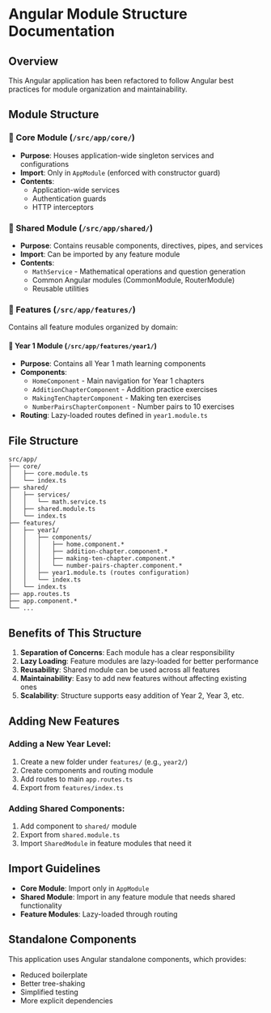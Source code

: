 # Angular Module Structure Documentation

## Overview
This Angular application has been refactored to follow Angular best practices for module organization and maintainability.

## Module Structure

### 📁 Core Module (`/src/app/core/`)
- **Purpose**: Houses application-wide singleton services and configurations
- **Import**: Only in `AppModule` (enforced with constructor guard)
- **Contents**: 
  - Application-wide services
  - Authentication guards
  - HTTP interceptors

### 📁 Shared Module (`/src/app/shared/`)
- **Purpose**: Contains reusable components, directives, pipes, and services
- **Import**: Can be imported by any feature module
- **Contents**:
  - `MathService` - Mathematical operations and question generation
  - Common Angular modules (CommonModule, RouterModule)
  - Reusable utilities

### 📁 Features (`/src/app/features/`)
Contains all feature modules organized by domain:

#### 📁 Year 1 Module (`/src/app/features/year1/`)
- **Purpose**: Contains all Year 1 math learning components
- **Components**:
  - `HomeComponent` - Main navigation for Year 1 chapters
  - `AdditionChapterComponent` - Addition practice exercises
  - `MakingTenChapterComponent` - Making ten exercises
  - `NumberPairsChapterComponent` - Number pairs to 10 exercises
- **Routing**: Lazy-loaded routes defined in `year1.module.ts`

## File Structure
```
src/app/
├── core/
│   ├── core.module.ts
│   └── index.ts
├── shared/
│   ├── services/
│   │   └── math.service.ts
│   ├── shared.module.ts
│   └── index.ts
├── features/
│   ├── year1/
│   │   ├── components/
│   │   │   ├── home.component.*
│   │   │   ├── addition-chapter.component.*
│   │   │   ├── making-ten-chapter.component.*
│   │   │   └── number-pairs-chapter.component.*
│   │   ├── year1.module.ts (routes configuration)
│   │   └── index.ts
│   └── index.ts
├── app.routes.ts
├── app.component.*
└── ...
```

## Benefits of This Structure

1. **Separation of Concerns**: Each module has a clear responsibility
2. **Lazy Loading**: Feature modules are lazy-loaded for better performance
3. **Reusability**: Shared module can be used across all features
4. **Maintainability**: Easy to add new features without affecting existing ones
5. **Scalability**: Structure supports easy addition of Year 2, Year 3, etc.

## Adding New Features

### Adding a New Year Level:
1. Create a new folder under `features/` (e.g., `year2/`)
2. Create components and routing module
3. Add routes to main `app.routes.ts`
4. Export from `features/index.ts`

### Adding Shared Components:
1. Add component to `shared/` module
2. Export from `shared.module.ts`
3. Import `SharedModule` in feature modules that need it

## Import Guidelines

- **Core Module**: Import only in `AppModule`
- **Shared Module**: Import in any feature module that needs shared functionality
- **Feature Modules**: Lazy-loaded through routing

## Standalone Components
This application uses Angular standalone components, which provides:
- Reduced boilerplate
- Better tree-shaking
- Simplified testing
- More explicit dependencies

